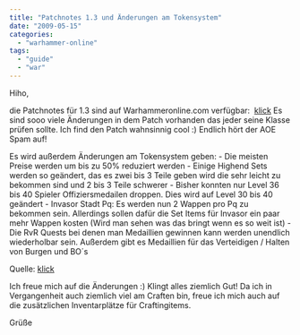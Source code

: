 ```yaml
---
title: "Patchnotes 1.3 und Änderungen am Tokensystem"
date: "2009-05-15"
categories: 
  - "warhammer-online"
tags: 
  - "guide"
  - "war"
---
```


Hiho,

die Patchnotes für 1.3 sind auf Warhammeronline.com verfügbar:  [klick](http://herald.warhammeronline.com/patchnotes/index.php?id=2009_1-3-0) Es sind sooo viele Änderungen in dem Patch vorhanden das jeder seine Klasse prüfen sollte. Ich find den Patch wahnsinnig cool :) Endlich hört der AOE Spam auf!

Es wird außerdem Änderungen am Tokensystem geben: - Die meisten Preise werden um bis zu 50% reduziert werden - Einige Highend Sets werden so geändert, das es zwei bis 3 Teile geben wird die sehr leicht zu bekommen sind und 2 bis 3 Teile schwerer - Bisher konnten nur Level 36 bis 40 Spieler Offiziersmedailen droppen. Dies wird auf Level 30 bis 40 geändert - Invasor Stadt Pq: Es werden nun 2 Wappen pro Pq zu bekommen sein. Allerdings sollen dafür die Set Items für Invasor ein paar mehr Wappen kosten (Wird man sehen was das bringt wenn es so weit ist) - Die RvR Quests bei denen man Medaillien gewinnen kann werden unendlich wiederholbar sein. Außerdem gibt es Medaillien für das Verteidigen / Halten von Burgen und BO´s

Quelle: [klick](http://herald.warhammeronline.com/warherald/NewsArticle.war?id=791)

Ich freue mich auf die Änderungen :) Klingt alles ziemlich Gut! Da ich in Vergangenheit auch ziemlich viel am Craften bin, freue ich mich auch auf die zusätzlichen Inventarplätze für Craftingitems.

Grüße
